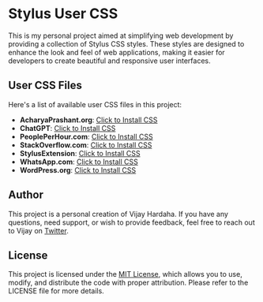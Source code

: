 # Stylus User CSS

This is my personal project aimed at simplifying web development by providing a collection of Stylus CSS styles. These styles are designed to enhance the look and feel of web applications, making it easier for developers to create beautiful and responsive user interfaces.

## User CSS Files

Here's a list of available user CSS files in this project:

- **AcharyaPrashant.org**: [Click to Install CSS](https://github.com/vijayhardaha/stylus-user-css/raw/master/dist/acharyaprashant.org/index.user.css)
- **ChatGPT**: [Click to Install CSS](https://github.com/vijayhardaha/stylus-user-css/raw/master/dist/chatgpt/index.user.css)
- **PeoplePerHour.com**: [Click to Install CSS](https://github.com/vijayhardaha/stylus-user-css/raw/master/dist/peopleperhour.com/index.user.css)
- **StackOverflow.com**: [Click to Install CSS](https://github.com/vijayhardaha/stylus-user-css/raw/master/dist/stackoverflow/index.user.css)
- **StylusExtension**: [Click to Install CSS](https://github.com/vijayhardaha/stylus-user-css/raw/master/dist/stylus-extension/index.user.css)
- **WhatsApp.com**: [Click to Install CSS](https://github.com/vijayhardaha/stylus-user-css/raw/master/dist/whatsapp.com/index.user.css)
- **WordPress.org**: [Click to Install CSS](https://github.com/vijayhardaha/stylus-user-css/raw/master/dist/wordpress/index.user.css)

## Author

This project is a personal creation of Vijay Hardaha. If you have any questions, need support, or wish to provide feedback, feel free to reach out to Vijay on [Twitter](https://twitter.com/vijayhardaha).

## License

This project is licensed under the [MIT License](LICENSE), which allows you to use, modify, and distribute the code with proper attribution. Please refer to the LICENSE file for more details.
